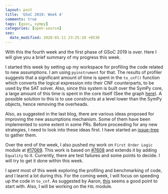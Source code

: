 ```yaml
---
layout: post
title: 'GSoC 2019: Week 4'
comments: true
tags: [gsoc, sympy]
categories: [open-source]
seo:
  date_modified: 2020-01-11 23:25:19 +0530
---
```

With this the fourth week and the first phase of GSoC 2019 is over. Here I will give you a brief summary of my progress this week.

I started this week by setting up my workspace for profiling the code related to new assumptions. I am using `pyinstrument` for that. The results of profiler suggests that a significant amount of time is spent in the `to_cnf()` function which converts the logical expression into their CNF counterparts, to be used by the SAT solver. Also, since this system is built over the SymPy core, a large amount of this time is spent in the core itself (See the graph [here](https://github.com/sympy/sympy/issues/17066#issuecomment-504774120)). A possible solution to this is to use constructs at a level lower than the SymPy objects, hence removing the overheads.

Also, as suggested in the last blog, there are various ideas proposed for improving the new assumptions mechanism. Some of them have been implemented to some extent in some PRs. Before proceeding for any new strategies, I need to look into these ideas first. I have started an [issue-tree](https://github.com/sympy/sympy/issues/17066) to gather them.

Over the end of the week, I also pushed my work on `First Order Logic` module at [#17069](https://github.com/sympy/sympy/pull/17069). This work is based on [#7608](https://github.com/sympy/sympy/pull/7608) and extends it by adding `Equality` to it. Currently, there are test failures and some points to decide. I will try to get it done within this week.

I spent most of this week exploring the profiling and benchmarking of code, and I learnt a lot during this. For the coming week, I will focus on speeding up the code in `to_cnf`. As suggested by Aaron, [this](https://github.com/sympy/sympy/pull/11789) seems a good point to start with. Also, I will be working on the `FOL` module.
